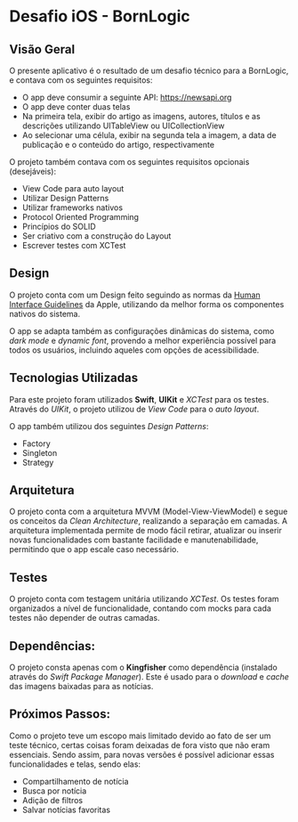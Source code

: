 # Desafio iOS - BornLogic

## Visão Geral

O presente aplicativo é o resultado de um desafio técnico para a BornLogic, e contava com os seguintes requisitos:
 - O app deve consumir a seguinte API: https://newsapi.org
 - O app deve conter duas telas
 - Na primeira tela, exibir do artigo as imagens, autores, títulos e as descrições utilizando UITableView ou UICollectionView
 - Ao selecionar uma célula, exibir na segunda tela a imagem, a data de publicação e o conteúdo do artigo, respectivamente

O projeto também contava com os seguintes requisitos opcionais (desejáveis):
  - View Code para auto layout
  - Utilizar Design Patterns
  - Utilizar frameworks nativos
  - Protocol Oriented Programming
  - Princípios do SOLID
  - Ser criativo com a construção do Layout
  - Escrever testes com XCTest

## Design

O projeto conta com um Design feito seguindo as normas da [Human Interface Guidelines](https://developer.apple.com/design/human-interface-guidelines) da Apple, utilizando da melhor forma os componentes nativos do sistema.

O app se adapta também as configurações dinâmicas do sistema, como <i>dark mode</i> e <i>dynamic font</i>, provendo a melhor experiência possível para todos os usuários, incluindo aqueles com opções de acessibilidade.

## Tecnologias Utilizadas

Para este projeto foram utilizados <b>Swift</b>, <b>UIKit</b> e <i>XCTest</i> para os testes. Através do <i>UIKit</i>, o projeto utilizou de <i>View Code</i> para o <i>auto layout</i>.

O app também utilizou dos seguintes <i>Design Patterns</i>:
  - Factory
  - Singleton
  - Strategy

## Arquitetura

O projeto conta com a arquitetura MVVM (Model-View-ViewModel) e segue os conceitos da <i>Clean Architecture</i>, realizando a separação em camadas. A arquitetura implementada permite de modo fácil retirar, atualizar ou inserir novas funcionalidades com bastante facilidade e manutenabilidade, permitindo que o app escale caso necessário.

## Testes

O projeto conta com testagem unitária utilizando <i>XCTest</i>. Os testes foram organizados a nível de funcionalidade, contando com mocks para cada testes não depender de outras camadas.

## Dependências:

O projeto consta apenas com o <b>Kingfisher</b> como dependência (instalado através do <i>Swift Package Manager</i>). Este é usado para o <i>download</i> e <i>cache</i> das imagens baixadas para as notícias.

## Próximos Passos:

Como o projeto teve um escopo mais limitado devido ao fato de ser um teste técnico, certas coisas foram deixadas de fora visto que não eram essenciais. Sendo assim, para novas versões é possível adicionar essas funcionalidades e telas, sendo elas:
- Compartilhamento de notícia
- Busca por notícia
- Adição de filtros
- Salvar notícias favoritas
